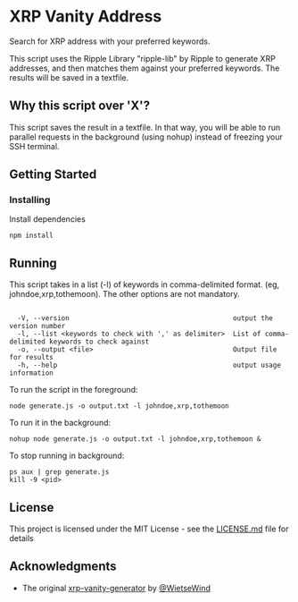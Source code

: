 # XRP Vanity Address

Search for XRP address with your preferred keywords. 

This script uses the Ripple Library "ripple-lib" by Ripple to generate XRP addresses, and then matches them against your preferred keywords. The results will be saved in a textfile.

## Why this script over 'X'?

This script saves the result in a textfile. In that way, you will be able to run parallel requests in the background (using nohup) instead of freezing your SSH terminal.

## Getting Started

### Installing

Install dependencies

```
npm install
```

## Running

This script takes in a list (-l) of keywords in comma-delimited format. (eg, johndoe,xrp,tothemoon). The other options are not mandatory.

```Options:

  -V, --version                                         output the version number
  -l, --list <keywords to check with ',' as delimiter>  List of comma-delimited keywords to check against
  -o, --output <file>                                   Output file for results
  -h, --help                                            output usage information
```

To run the script in the foreground:
```
node generate.js -o output.txt -l johndoe,xrp,tothemoon
```

To run it in the background:
```
nohup node generate.js -o output.txt -l johndoe,xrp,tothemoon &
```

To stop running in background:
```
ps aux | grep generate.js
kill -9 <pid>
```

## License

This project is licensed under the MIT License - see the [LICENSE.md](LICENSE.md) file for details

## Acknowledgments

* The original [xrp-vanity-generator](https://github.com/WietseWind/xrp-vanity-generator) by [@WietseWind](https://twitter.com/WietseWind)
